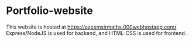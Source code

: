 # Portfolio-website
This website is hosted at https://azeemsirmaths.000webhostapp.com/
Express/NodeJS is used for backend, and HTML-CSS is used for frontend.

